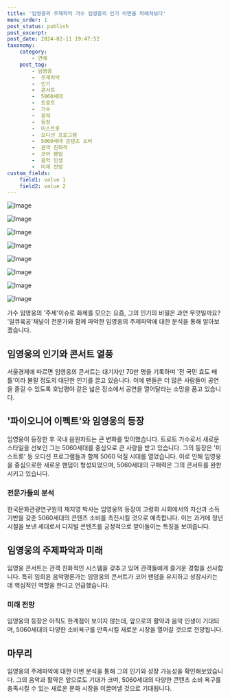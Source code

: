 ```yaml
---
title: '임영웅의 주제파악 가수 임영웅의 인기 이면을 파헤쳐보다'
menu_order: 1
post_status: publish
post_excerpt: 
post_date: 2024-02-11 19:47:52
taxonomy:
    category:
        - 연예
    post_tag:
        - 임영웅
        -  주제파악
        -  인기
        -  콘서트
        -  5060세대
        -  트로트
        -  가수
        -  음악
        -  등장
        -  미스트롯
        -  오디션 프로그램
        -  5060세대 콘텐츠 소비
        -  관객 친화적
        -  코어 팬덤
        -  음악 인생
        -  미래 전망
custom_fields:
    field1: value 1
    field2: value 2
---
```


![Image](https://ssl.pstatic.net/mimgnews/image/011/2024/02/10/0004298211_001_20240210140601024.jpg?type=w540)

![Image](https://mimgnews.pstatic.net/image/011/2024/02/10/0004298211_002_20240210140601068.jpg?type=w540)

![Image](https://ssl.pstatic.net/mimgnews/image/011/2024/02/10/0004298211_003_20240210140601103.jpg?type=w540)

![Image](https://mimgnews.pstatic.net/image/011/2024/02/10/0004298211_004_20240210140601147.jpg?type=w540)

![Image](https://ssl.pstatic.net/mimgnews/image/011/2024/02/10/0004298211_005_20240210140601186.jpg?type=w540)

![Image](https://mimgnews.pstatic.net/image/011/2024/02/10/0004298211_006_20240210140601227.jpg?type=w540)

![Image](https://ssl.pstatic.net/mimgnews/image/011/2024/02/10/0004298211_007_20240210140601264.jpg?type=w540)

![Image](https://mimgnews.pstatic.net/image/011/2024/02/10/0004298211_008_20240210140601298.jpg?type=w540)

가수 임영웅의 '주제'이슈로 화제를 모으는 요즘, 그의 인기의 비밀은 과연 무엇일까요? '일큐육공'채널이 전문가와 함께 파악한 임영웅의 주제파악에 대한 분석을 통해 알아보겠습니다.
## 임영웅의 인기와 콘서트 열풍
서울경제에 따르면 임영웅의 콘서트는 대기자만 70만 명을 기록하며 '전 국민 효도 배틀'이라 불릴 정도의 대단한 인기를 끌고 있습니다. 이에 팬들은 더 많은 사람들이 공연을 즐길 수 있도록 호남평야 같은 넓은 장소에서 공연을 열어달라는 소망을 품고 있습니다.
## '파이오니어 이펙트'와 임영웅의 등장
임영웅이 등장한 후 국내 음원차트는 큰 변화를 맞이했습니다. 트로트 가수로서 새로운 스타일을 선보인 그는 5060세대를 중심으로 큰 사랑을 받고 있습니다. 그의 등장은 '미스트롯' 등 오디션 프로그램들과 함께 5060 덕질 시대를 열었습니다. 이로 인해 임영웅을 중심으로한 새로운 팬덤이 형성되었으며, 5060세대의 구매력은 그의 콘서트를 완판시키고 있습니다.
### 전문가들의 분석
한국문화관광연구원의 채지영 박사는 임영웅의 등장이 고령화 사회에서의 자산과 소득 기반을 갖춘 5060세대의 콘텐츠 소비를 촉진시킬 것으로 예측합니다. 이는 과거에 청년 시절을 보낸 세대로서 디지털 콘텐츠를 긍정적으로 받아들이는 특징을 보여줍니다.
## 임영웅의 주제파악과 미래
임영웅 콘서트는 관객 친화적인 시스템을 갖추고 있어 관객들에게 즐거운 경험을 선사합니다. 특히 임희윤 음악평론가는 임영웅의 콘서트가 코어 팬덤을 유지하고 성장시키는 데 핵심적인 역할을 한다고 언급했습니다.
### 미래 전망
임영웅의 등장은 아직도 한계점이 보이지 않는데, 앞으로의 활약과 음악 인생이 기대되며, 5060세대의 다양한 소비욕구를 만족시킬 새로운 시장을 열어갈 것으로 전망됩니다.
## 마무리
임영웅의 주제파악에 대한 이번 분석을 통해 그의 인기와 성장 가능성을 확인해보았습니다. 그의 음악과 활약은 앞으로도 기대가 크며, 5060세대의 다양한 콘텐츠 소비 욕구를 충족시킬 수 있는 새로운 문화 시장을 이끌어낼 것으로 기대됩니다.
